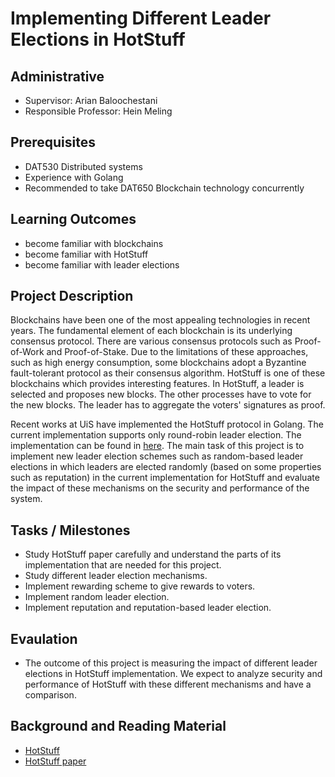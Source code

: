 # Implementing Different Leader Elections in HotStuff

## Administrative

- Supervisor: Arian Baloochestani
- Responsible Professor: Hein Meling

## Prerequisites

- DAT530 Distributed systems
- Experience with Golang
- Recommended to take DAT650 Blockchain technology concurrently

## Learning Outcomes

- become familiar with blockchains
- become familiar with HotStuff
- become familiar with leader elections

## Project Description

Blockchains have been one of the most appealing technologies in recent years. The fundamental element of each blockchain is its underlying consensus protocol. There are various consensus protocols such as Proof-of-Work and Proof-of-Stake. Due to the limitations of these approaches, such as high energy consumption, some blockchains adopt a Byzantine fault-tolerant protocol as their consensus algorithm. HotStuff is one of these blockchains which provides interesting features. In HotStuff, a leader is selected and proposes new blocks. The other processes have to vote for the new blocks. The leader has to aggregate the voters' signatures as proof.

Recent works at UiS have implemented the HotStuff protocol in Golang. The current implementation supports only round-robin leader election. The implementation can be found in [here](https://github.com/relab/hotstuff/). The main task of this project is to implement new leader election schemes such as random-based leader elections in which leaders are elected randomly (based on some properties such as reputation) in the current implementation for HotStuff and evaluate the impact of these mechanisms on the security and performance of the system.

## Tasks / Milestones

- Study HotStuff paper carefully and understand the parts of its implementation that are needed for this project.
- Study different leader election mechanisms.
- Implement rewarding scheme to give rewards to voters.
- Implement random leader election.
- Implement reputation and reputation-based leader election.

## Evaulation

- The outcome of this project is measuring the impact of different leader elections in HotStuff implementation. We expect to analyze security and performance of HotStuff with these different mechanisms and have a comparison.

## Background and Reading Material

- [HotStuff](https://www.youtube.com/watch?v=GAGW-c4hADA)
- [HotStuff paper](https://dl.acm.org/doi/pdf/10.1145/3293611.3331591)
